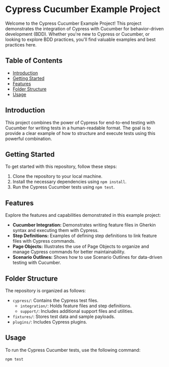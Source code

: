 # Cypress Cucumber Example Project

Welcome to the Cypress Cucumber Example Project! This project demonstrates the integration of Cypress with Cucumber for behavior-driven development (BDD). Whether you're new to Cypress or Cucumber, or looking to explore BDD practices, you'll find valuable examples and best practices here.

## Table of Contents

- [Introduction](#introduction)
- [Getting Started](#getting-started)
- [Features](#features)
- [Folder Structure](#folder-structure)
- [Usage](#usage)

## Introduction

This project combines the power of Cypress for end-to-end testing with Cucumber for writing tests in a human-readable format. The goal is to provide a clear example of how to structure and execute tests using this powerful combination.

## Getting Started

To get started with this repository, follow these steps:

1. Clone the repository to your local machine.
2. Install the necessary dependencies using `npm install`.
3. Run the Cypress Cucumber tests using `npm test`.

## Features

Explore the features and capabilities demonstrated in this example project:

- **Cucumber Integration:** Demonstrates writing feature files in Gherkin syntax and executing them with Cypress.
- **Step Definitions:** Examples of defining step definitions to link feature files with Cypress commands.
- **Page Objects:** Illustrates the use of Page Objects to organize and manage Cypress commands for better maintainability.
- **Scenario Outlines:** Shows how to use Scenario Outlines for data-driven testing with Cucumber.

## Folder Structure

The repository is organized as follows:

- `cypress/`: Contains the Cypress test files.
  - `integration/`: Holds feature files and step definitions.
  - `support/`: Includes additional support files and utilities.
- `fixtures/`: Stores test data and sample payloads.
- `plugins/`: Includes Cypress plugins.

## Usage

To run the Cypress Cucumber tests, use the following command:

```bash
npm test
